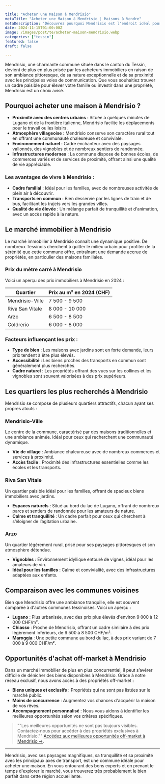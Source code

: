 ```yaml
---
 
title: "Acheter une Maison à Mendrisio" 
metaTitle: "Acheter une Maison à Mendrisio | Maisons à Vendre" 
metaDescription: "Découvrez pourquoi Mendrisio est l'endroit idéal pour acheter une maison. Explorez le marché immobilier local, les quartiers recherchés et nos conseils pour réussir votre achat." 
date: 2024-11-15T01:00:00Z 
image: /images/post/te/acheter-maison-mendrisio.webp 
categories: ["tessin"] 
featured: false 
draft: false 

---
```

Mendrisio, une charmante commune située dans le canton du Tessin, devient de plus en plus prisée par les acheteurs immobiliers en raison de son ambiance pittoresque, de sa nature exceptionnelle et de sa proximité avec les principales voies de communication. Que vous souhaitiez trouver un cadre paisible pour élever votre famille ou investir dans une propriété, Mendrisio est un choix avisé.

## Pourquoi acheter une maison à Mendrisio ?

- **Proximité avec des centres urbains** : Située à quelques minutes de Lugano et de la frontière italienne, Mendrisio facilite les déplacements pour le travail ou les loisirs.
- **Atmosphère villageoise** : Mendrisio conserve son caractère rural tout en offrant une communauté chaleureuse et conviviale.
- **Environnement naturel** : Cadre enchanteur avec des paysages vallonnés, des vignobles et de nombreux sentiers de randonnée.
- **Infrastructures modernes** : La commune dispose de bonnes écoles, de commerces variés et de services de proximité, offrant ainsi une qualité de vie appréciable.

### Les avantages de vivre à Mendrisio :

- **Cadre familial** : Idéal pour les familles, avec de nombreuses activités de plein air à découvrir.
- **Transports en commun** : Bien desservie par les lignes de train et de bus, facilitant les trajets vers les grandes villes.
- **Qualité de vie élevée** : Un mélange parfait de tranquillité et d'animation, avec un accès rapide à la nature.

## Le marché immobilier à Mendrisio

Le marché immobilier à Mendrisio connaît une dynamique positive. De nombreux Tessinois cherchent à quitter le milieu urbain pour profiter de la sérénité que cette commune offre, entraînant une demande accrue de propriétés, en particulier des maisons familiales.

### Prix du mètre carré à Mendrisio

Voici un aperçu des prix immobiliers à Mendrisio en 2024 :

| Quartier               | Prix au m² en 2024 (CHF) |
|------------------------|--------------------------|
| Mendrisio-Ville        | 7 500 - 9 500            |
| Riva San Vitale        | 8 000 - 10 000           |
| Arzo                   | 6 500 - 8 500            |
| Coldrerio              | 6 000 - 8 000            |

### Facteurs influençant les prix :

- **Type de bien** : Les maisons avec jardins sont en forte demande, leurs prix tendent à être plus élevés.
- **Accessibilité** : Les biens proches des transports en commun sont généralement plus recherchés.
- **Cadre naturel** : Les propriétés offrant des vues sur les collines et les vignobles sont souvent valorisées à des prix supérieurs.

## Les quartiers les plus recherchés à Mendrisio

Mendrisio se compose de plusieurs quartiers attractifs, chacun ayant ses propres atouts :

### Mendrisio-Ville

Le centre de la commune, caractérisé par des maisons traditionnelles et une ambiance animée. Idéal pour ceux qui recherchent une communauté dynamique.

- **Vie de village** : Ambiance chaleureuse avec de nombreux commerces et services à proximité.
- **Accès facile** : Proximité des infrastructures essentielles comme les écoles et les transports.

### Riva San Vitale

Un quartier paisible idéal pour les familles, offrant de spacieux biens immobiliers avec jardins.

- **Espaces naturels** : Situé au bord du lac de Lugano, offrant de nombreux parcs et sentiers de randonnée pour les amateurs de nature.
- **Calme et tranquillité** : Un cadre parfait pour ceux qui cherchent à s’éloigner de l’agitation urbaine.

### Arzo

Un quartier légèrement rural, prisé pour ses paysages pittoresques et son atmosphère détendue.

- **Vignobles** : Environnement idyllique entouré de vignes, idéal pour les amateurs de vin.
- **Idéal pour les familles** : Calme et convivialité, avec des infrastructures adaptées aux enfants.

## Comparaison avec les communes voisines

Bien que Mendrisio offre une ambiance tranquille, elle est souvent comparée à d'autres communes tessinoises. Voici un aperçu :

- **Lugano** : Plus urbanisée, avec des prix plus élevés d'environ 9 000 à 12 000 CHF/m².
- **Chiasso** : Proche de Mendrisio, offrant un cadre similaire à des prix légèrement inférieurs, de 6 500 à 8 500 CHF/m².
- **Maroggia** : Une petite commune au bord du lac, à des prix variant de 7 000 à 9 000 CHF/m².

## Opportunités d'achat off-market à Mendrisio

Dans un marché immobilier de plus en plus concurrentiel, il peut s’avérer difficile de dénicher des biens disponibles à Mendrisio. Grâce à notre réseau exclusif, nous avons accès à des propriétés off-market :

- **Biens uniques et exclusifs** : Propriétés qui ne sont pas listées sur le marché public.
- **Moins de concurrence** : Augmentez vos chances d'acquérir la maison de vos rêves.
- **Accompagnement personnalisé** : Nous vous aidons à identifier les meilleures opportunités selon vos critères spécifiques.

> ""Les meilleures opportunités ne sont pas toujours visibles. Contactez-nous pour accéder à des propriétés exclusives à Mendrisio.""
[Accédez aux meilleures opportunités off-market à Mendrisio ->](/contact).

---

Mendrisio, avec ses paysages magnifiques, sa tranquillité et sa proximité avec les principaux axes de transport, est une commune idéale pour acheter une maison. En vous entourant des bons experts et en prenant le temps d'explorer le marché, vous trouverez très probablement le bien parfait dans cette région accueillante.